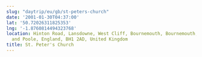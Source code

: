 ```yaml
---
slug: "daytrip/eu/gb/st-peters-church"
date: '2001-01-30T04:37:00'
lat: '50.72026311825353'
lng: '-1.8760814494323768'
location: Hinton Road, Lansdowne, West Cliff, Bournemouth, Bournemouth, Christchurch
  and Poole, England, BH1 2AD, United Kingdom
title: St. Peter's Church
---
```




